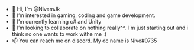 - 👋 Hi, I’m @NivemJk
- 👀 I’m interested in gaming, coding and game development.
- 🌱 I’m currently learning c# and Unity 
- 💞️ I’m looking to collaborate on nothing really^^. I´m just starting out and i think no one wants to work withe me :)
- 📫 You can reach me on discord. My dc name is Nive#0735

<!---
NivemJk/NivemJk is a ✨ special ✨ repository because its `README.md` (this file) appears on your GitHub profile.
You can click the Preview link to take a look at your changes.
--->
